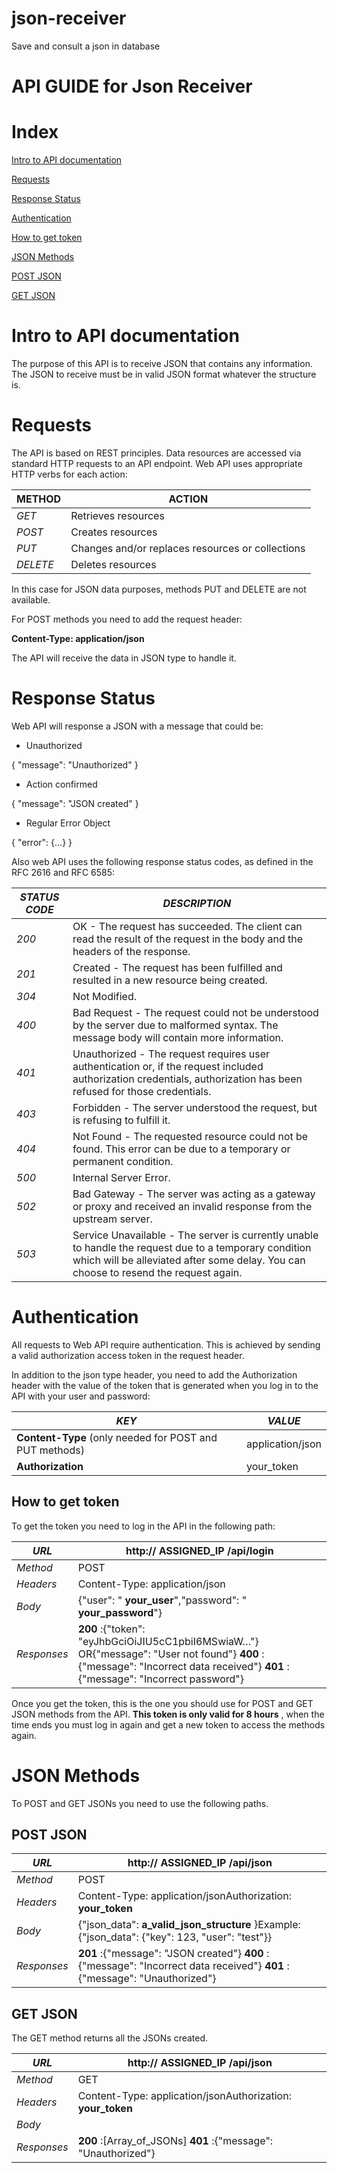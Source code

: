 # json-receiver
Save and consult a json in database

# API GUIDE for Json Receiver

# Index

[Intro to API documentation](#intro-to-api-documentation)

[Requests](#requests)

[Response Status](#response-status)

[Authentication](#authentication)

  [How to get token](#how-to-get-token)

[JSON Methods](#json-methods)

[POST JSON](#post-json)

[GET JSON](#get-json)

# Intro to API documentation

The purpose of this API is to receive JSON that contains any information. The JSON to receive must be in valid JSON format whatever the structure is.

# Requests

The API is based on REST principles. Data resources are accessed via standard HTTP requests to an API endpoint. Web API uses appropriate HTTP verbs for each action:

| **METHOD** | **ACTION** |
| --- | --- |
| _GET_ | Retrieves resources |
| _POST_ | Creates resources |
| _PUT_ | Changes and/or replaces resources or collections |
| _DELETE_ | Deletes resources |

In this case for JSON data purposes, methods PUT and DELETE are not available.

For POST methods you need to add the request header:

**Content-Type: application/json**

The API will receive the data in JSON type to handle it.

# Response Status

Web API will response a JSON with a message that could be:

- Unauthorized

{ &quot;message&quot;: &quot;Unauthorized&quot; }

- Action confirmed

{ &quot;message&quot;: &quot;JSON created&quot; }

- Regular Error Object

{ &quot;error&quot;: {…} }

Also web API uses the following response status codes, as defined in the RFC 2616 and RFC 6585:

| _STATUS CODE_ | _DESCRIPTION_ |
| --- | --- |
| _200_ | OK - The request has succeeded. The client can read the result of the request in the body and the headers of the response. |
| _201_ | Created - The request has been fulfilled and resulted in a new resource being created. |
| _304_ | Not Modified. |
| _400_ | Bad Request - The request could not be understood by the server due to malformed syntax. The message body will contain more information. |
| _401_ | Unauthorized - The request requires user authentication or, if the request included authorization credentials, authorization has been refused for those credentials. |
| _403_ | Forbidden - The server understood the request, but is refusing to fulfill it. |
| _404_ | Not Found - The requested resource could not be found. This error can be due to a temporary or permanent condition. |
| _500_ | Internal Server Error. |
| _502_ | Bad Gateway - The server was acting as a gateway or proxy and received an invalid response from the upstream server. |
| _503_ | Service Unavailable - The server is currently unable to handle the request due to a temporary condition which will be alleviated after some delay. You can choose to resend the request again. |

# Authentication

All requests to Web API require authentication. This is achieved by sending a valid authorization access token in the request header.

In addition to the json type header, you need to add the Authorization header with the value of the token that is generated when you log in to the API with your user and password:

| _KEY_ | _VALUE_ |
| --- | --- |
| **Content-Type** (only needed for POST and PUT methods) | application/json |
| **Authorization** | your\_token |

## How to get token

To get the token you need to log in the API in the following path:

| _URL_ | http:// **ASSIGNED\_IP** /api/login |
| --- | --- |
| _Method_ | POST |
| _Headers_ | Content-Type: application/json |
| _Body_ | {&quot;user&quot;: &quot; **your\_user**&quot;,&quot;password&quot;: &quot; **your\_password**&quot;} |
| _Responses_ | **200** :{&quot;token&quot;: &quot;eyJhbGciOiJIU5cC1pbiI6MSwiaW…&quot;}  OR{&quot;message&quot;: &quot;User not found&quot;}  **400** :{&quot;message&quot;: &quot;Incorrect data received&quot;}  **401** :{&quot;message&quot;: &quot;Incorrect password&quot;} |

Once you get the token, this is the one you should use for POST and GET JSON methods from the API. **This token is only valid for 8 hours** , when the time ends you must log in again and get a new token to access the methods again.

# JSON Methods

To POST and GET JSONs you need to use the following paths.

## POST JSON

| _URL_ | http:// **ASSIGNED\_IP** /api/json |
| --- | --- |
| _Method_ | POST |
| _Headers_ | Content-Type: application/jsonAuthorization: **your\_token** |
| _Body_ | {&quot;json\_data&quot;: **a\_valid\_json\_structure** }Example: {&quot;json\_data&quot;: {&quot;key&quot;: 123, &quot;user&quot;: &quot;test&quot;}} |
| _Responses_ | **201** :{&quot;message&quot;: &quot;JSON created&quot;}  **400** :{&quot;message&quot;: &quot;Incorrect data received&quot;}  **401** :{&quot;message&quot;: &quot;Unauthorized&quot;} |

## GET JSON

The GET method returns all the JSONs created.

| _URL_ | http:// **ASSIGNED\_IP** /api/json |
| --- | --- |
| _Method_ | GET |
| _Headers_ | Content-Type: application/jsonAuthorization: **your\_token** |
| _Body_ |   |
| _Responses_ | **200** :[Array\_of\_JSONs]   **401** :{&quot;message&quot;: &quot;Unauthorized&quot;} |
